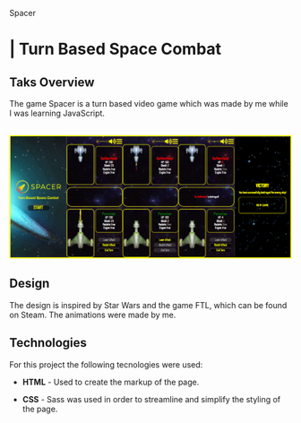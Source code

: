 <a src="http://spacer.rf.gd/">Spacer</a> <h1>| Turn Based Space Combat</h1>
<h2>Taks Overview</h2>
<p>The game Spacer is a turn based video game which was made by me while I was learning JavaScript.</p>
<br/>
<img src="./images/spacer_readmeImg.png">
<h2>Design</h2>
<p>The design is inspired by Star Wars and the game FTL, which can be found on Steam. The animations were made by me.</p>


<h2>Technologies</h2>
<p>For this project the following tecnologies were used:</p>
<ul>
    <li><p><span style="font-weight: bold">HTML</span> - Used to create the markup of the page.</p>
    </li>
        <li><p><span style="font-weight: bold">CSS</span> - Sass was used in order to streamline and simplify the styling of the page.</p>
    </li>
</ul>
